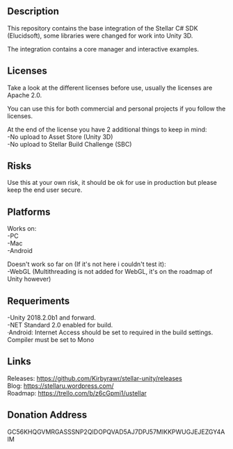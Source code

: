 Description
---------------
This repository contains the base integration of the Stellar C# SDK (Elucidsoft), some libraries were changed for work into Unity 3D.

The integration contains a core manager and interactive examples.

Licenses
---------------
Take a look at the different licenses before use, usually the licenses are Apache 2.0.  

You can use this for both commercial and personal projects if you follow the licenses.  

At the end of the license you have 2 additional things to keep in mind:  
-No upload to Asset Store (Unity 3D)  
-No upload to Stellar Build Challenge (SBC)

Risks
---------------
Use this at your own risk, it should be ok for use in production but please keep the end user secure.

Platforms
---------------
Works on:  
-PC  
-Mac  
-Android

Doesn't work so far on (If it's not here i couldn't test it):  
-WebGL (Multithreading is not added for WebGL, it's on the roadmap of Unity however)

Requeriments
---------------
-Unity 2018.2.0b1 and forward.    
-NET Standard 2.0 enabled for build.  
·Android: 
  Internet Access should be set to required in the build settings.  
  Compiler must be set to Mono

Links
--------------
Releases: https://github.com/Kirbyrawr/stellar-unity/releases  
Blog: https://stellaru.wordpress.com/  
Roadmap: https://trello.com/b/z6cGpmi1/ustellar  

Donation Address
--------------
GC56KHQGVMRGASSSNP2QIDOPQVAD5AJ7DPJ57MIKKPWUGJEJEZGY4AIM
